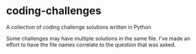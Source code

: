 # coding-challenges
A collection of coding challenge solutions written in Python

Some challenges may have multiple solutions in the same file. I've made an effort to have the file names correlate to the question that was asked. 

